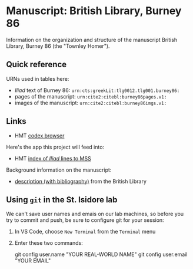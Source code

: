 # Manuscript: British Library, Burney 86

Information on the organization and structure of the manuscript British Library, Burney 86 (the "Townley Homer").

## Quick reference

URNs used in tables here:

- *Iliad* text of Burney 86:  `urn:cts:greekLit:tlg0012.tlg001.burney86:`
- pages of the manuscript: `urn:cite2:citebl:burney86pages.v1:`
- images of the manuscript: `urn:cite2:citebl:burney86imgs.v1:`

## Links

- HMT [codex browser](https://www.homermultitext.org/codex-browser/)

Here's the app this project will feed into:

- HMT [index of *Iliad* lines to MSS](https://www.homermultitext.org/iliad-browser/)


Background information on the manuscript:

- [description (with bibliography)](https://www.bl.uk/manuscripts/FullDisplay.aspx?ref=burney_ms_86) from the British Library


## Using `git` in the St. Isidore lab

We can't save user names and emais on our lab machines, so before you try to commit and push, be sure to configure git for your session:

1. In VS Code, choose `New Terminal` from the `Terminal` menu
2. Enter these two commands:


    git config user.name "YOUR REAL-WORLD NAME"
    git config user.email "YOUR EMAIL"
